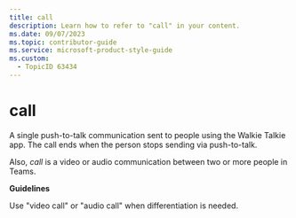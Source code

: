 ```yaml
---
title: call
description: Learn how to refer to "call" in your content.
ms.date: 09/07/2023
ms.topic: contributor-guide
ms.service: microsoft-product-style-guide
ms.custom:
  - TopicID 63434
---
```



# call

A single push-to-talk communication sent to people using the Walkie Talkie app. The call ends when the person stops sending via push-to-talk.

Also, *call* is a video or audio communication between two or more people in Teams.

**Guidelines**

Use "video call" or "audio call" when differentiation is needed.

